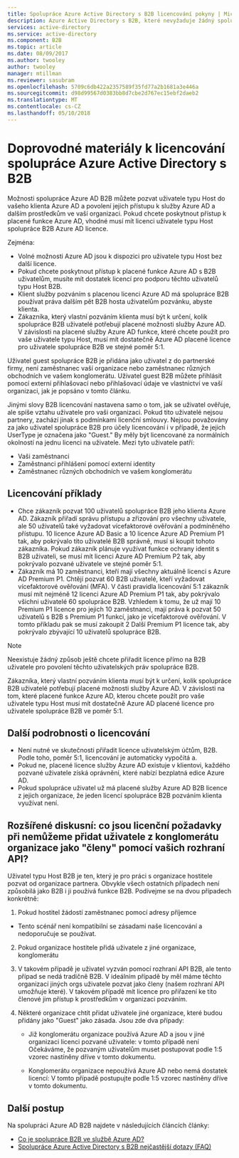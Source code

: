 ```yaml
---
title: Spolupráce Azure Active Directory s B2B licencování pokyny | Microsoft Docs
description: Azure Active Directory s B2B, které nevyžaduje žádný spolupráce placené licence služby Azure AD, ale můžete také platby funkce za uživatele typu Host B2B
services: active-directory
ms.service: active-directory
ms.component: B2B
ms.topic: article
ms.date: 08/09/2017
ms.author: twooley
author: twooley
manager: mtillman
ms.reviewer: sasubram
ms.openlocfilehash: 5709c6db422a2357589f35fd77a2b1681a3e446a
ms.sourcegitcommit: d98d99567d0383bb8d7cbe2d767ec15ebf2daeb2
ms.translationtype: MT
ms.contentlocale: cs-CZ
ms.lasthandoff: 05/10/2018
---
```

# <a name="azure-active-directory-b2b-collaboration-licensing-guidance"></a>Doprovodné materiály k licencování spolupráce Azure Active Directory s B2B

Možnosti spolupráce Azure AD B2B můžete pozvat uživatele typu Host do vašeho klienta Azure AD a povolení jejich přístupu k služby Azure AD a dalším prostředkům ve vaší organizaci. Pokud chcete poskytnout přístup k placené funkce Azure AD, vhodné musí mít licenci uživatele typu Host spolupráce B2B Azure AD licence. 

Zejména:
* Volné možnosti Azure AD jsou k dispozici pro uživatele typu Host bez další licence.
* Pokud chcete poskytnout přístup k placené funkce Azure AD s B2B uživatelům, musíte mít dostatek licencí pro podporu těchto uživatelů typu Host B2B.
* Klient služby pozváním s placenou licenci Azure AD má spolupráce B2B používat práva dalším pět B2B hosta uživatelům pozvánku, abyste klienta.
* Zákazníka, který vlastní pozváním klienta musí být k určení, kolik spolupráce B2B uživatelé potřebují placené možnosti služby Azure AD. V závislosti na placené služby Azure AD funkce, které chcete použít pro vaše uživatele typu Host, musí mít dostatečně Azure AD placené licence pro uživatele spolupráce B2B ve stejné poměr 5:1.

Uživatel guest spolupráce B2B je přidána jako uživatel z do partnerské firmy, není zaměstnanec vaší organizace nebo zaměstnanec různých obchodních ve vašem konglomerátu. Uživatel guest B2B můžete přihlásit pomocí externí přihlašovací nebo přihlašovací údaje ve vlastnictví ve vaší organizaci, jak je popsáno v tomto článku. 

Jinými slovy B2B licencování nastavena samo o tom, jak se uživatel ověřuje, ale spíše vztahu uživatele pro vaši organizaci. Pokud tito uživatelé nejsou partnery, zachází jinak s podmínkami licenční smlouvy. Nejsou považovány za jako uživatel spolupráce B2B pro účely licencování i v případě, že jejich UserType je označena jako "Guest." By měly být licencované za normálních okolností na jednu licenci na uživatele. Mezi tyto uživatele patří:
* Vaši zaměstnanci
* Zaměstnanci přihlášení pomocí externí identity
* Zaměstnanec různých obchodních ve vašem konglomerátu


## <a name="licensing-examples"></a>Licencování příklady
- Chce zákazník pozvat 100 uživatelů spolupráce B2B jeho klienta Azure AD. Zákazník přiřadí správu přístupu a zřizování pro všechny uživatele, ale 50 uživatelů také vyžadovat vícefaktorové ověřování a podmíněného přístupu. 10 licence Azure AD Basic a 10 licence Azure AD Premium P1 tak, aby pokrývalo tito uživatelé B2B správně, musí si koupit tohoto zákazníka. Pokud zákazník plánuje využívat funkce ochrany identit s B2B uživateli, se musí mít licenci Azure AD Premium P2 tak, aby pokrývalo pozvané uživatele ve stejné poměr 5:1.
- Zákazník má 10 zaměstnanci, kteří mají všechny aktuálně licenci s Azure AD Premium P1. Chtějí pozvat 60 B2B uživatelé, kteří vyžadovat vícefaktorové ověřování (MFA). V části pravidla licencování 5:1 zákazník musí mít nejméně 12 licenci Azure AD Premium P1 tak, aby pokrývalo všichni uživatelé 60 spolupráce B2B. Vzhledem k tomu, že už mají 10 Premium P1 licence pro jejich 10 zaměstnanci, mají práva k pozvat 50 uživatelů s B2B s Premium P1 funkcí, jako je vícefaktorové ověřování. V tomto příkladu pak se musí zakoupit 2 Další Premium P1 licence tak, aby pokrývalo zbývající 10 uživatelů spolupráce B2B.

> [!NOTE]
> Neexistuje žádný způsob ještě chcete přiřadit licence přímo na B2B uživatele pro povolení těchto uživatelských práv spolupráce B2B.

Zákazníka, který vlastní pozváním klienta musí být k určení, kolik spolupráce B2B uživatelé potřebují placené možnosti služby Azure AD. V závislosti na tom, které placené funkce Azure AD, kterou chcete použít pro vaše uživatele typu Host musí mít dostatečně Azure AD placené licence pro uživatele spolupráce B2B ve poměr 5:1. 

## <a name="additional-licensing-details"></a>Další podrobnosti o licencování
- Není nutné ve skutečnosti přiřadit licence uživatelským účtům, B2B. Podle toho, poměr 5:1, licencování je automaticky vypočítá a.
- Pokud ne, placené licence služby Azure AD existuje v klientovi, každého pozvané uživatele získá oprávnění, které nabízí bezplatná edice Azure AD.
- Pokud spolupráce uživatel už má placené služby Azure AD B2B licence z jejich organizace, že jeden licencí spolupráce B2B pozváním klienta využívat není.

## <a name="advanced-discussion-what-are-the-licensing-considerations-when-we-add-users-from-a-conglomerate-organization-as-members-using-your-apis"></a>Rozšířené diskusní: co jsou licenční požadavky při nemůžeme přidat uživatele z konglomerátu organizace jako "členy" pomocí vašich rozhraní API?
Uživatel typu Host B2B je ten, který je pro práci s organizace hostitele pozvat od organizace partnera. Obvykle všech ostatních případech není způsobilá jako B2B i ji používá funkce B2B. Podívejme se na dvou případech konkrétně:

1. Pokud hostitel žádostí zaměstnanec pomocí adresy příjemce
  * Tento scénář není kompatibilní se zásadami naše licencování a nedoporučuje se používat.

2. Pokud organizace hostitele přidá uživatele z jiné organizace, konglomerátu
  1. V takovém případě je uživatel vyzván pomocí rozhraní API B2B, ale tento případ se nedá tradičně B2B. V ideálním případě by měl máme těchto organizací jiných orgs uživatele pozvat jako členy (našem rozhraní API umožňuje které). V takovém případě mít licence pro přiřazení ke tito členové jim přístup k prostředkům v organizaci pozváním.

  2. Některé organizace chtít přidat uživatele jiné organizace, které budou přidány jako "Guest" jako zásada. Jsou zde dva případy:
      * Již konglomerátu organizace používá Azure AD a jsou v jiné organizaci licenci pozvané uživatele: v tomto případě není Očekáváme, že pozvaným uživatelům muset postupovat podle 1:5 vzorec nastíněny dříve v tomto dokumentu. 

      * Konglomerátu organizace nepoužívá Azure AD nebo nemá dostatek licencí: V tomto případě postupujte podle 1:5 vzorec nastíněny dříve v tomto dokumentu.

## <a name="next-steps"></a>Další postup

Na spolupráci Azure AD B2B najdete v následujících článcích články:

* [Co je spolupráce B2B ve službě Azure AD?](active-directory-b2b-what-is-azure-ad-b2b.md)
* [Spolupráce Azure Active Directory s B2B nejčastější dotazy (FAQ)](active-directory-b2b-faq.md)
